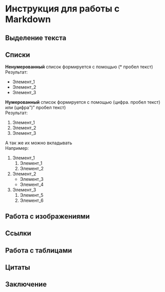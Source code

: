 # Инструкция для работы с Markdown

## Выделение текста

## Списки

**Ненумерованный** список формируется с помощью (* пробел текст)<br>
Результат:<br>
* Элемент_1
* Элемент_2
* Элемент_3

**Нумерованный** список формируется с помощью (цифра. пробел текст) или (цифра")" пробел текст)<br>
Результат:<br>
1. Элемент_1
2. Элемент_2
3. Элемент_3

А так же их можно вкладывать<br>
Например:<br>
1) Элемент_1
    1. Элемент_1
    2. Элемент_2
2) Элемент_2
    * Элемент_3
    * Элемент_4
3) Элемент_3
    1) Элемент_5
    2) Элемент_6

## Работа с изображениями

## Ссылки

## Работа с таблицами

## Цитаты

## Заключение